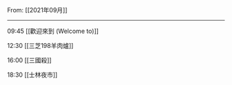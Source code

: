 From: [[2021年09月]]

---

09:45 [[歡迎來到 (Welcome to)]]

12:30 [[三芝198羊肉爐]]

16:00 [[三國殺]]

18:30 [[士林夜市]]
